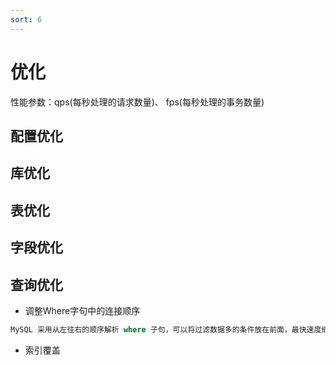 ```yaml
---
sort: 6
---
```


# 优化

性能参数：qps(每秒处理的请求数量)、 fps(每秒处理的事务数量)

## 配置优化

## 库优化

## 表优化

## 字段优化

## 查询优化

* 调整Where字句中的连接顺序

```sql
MySQL 采用从左往右的顺序解析 where 子句，可以将过滤数据多的条件放在前面，最快速度缩小结果集。
```

* 索引覆盖